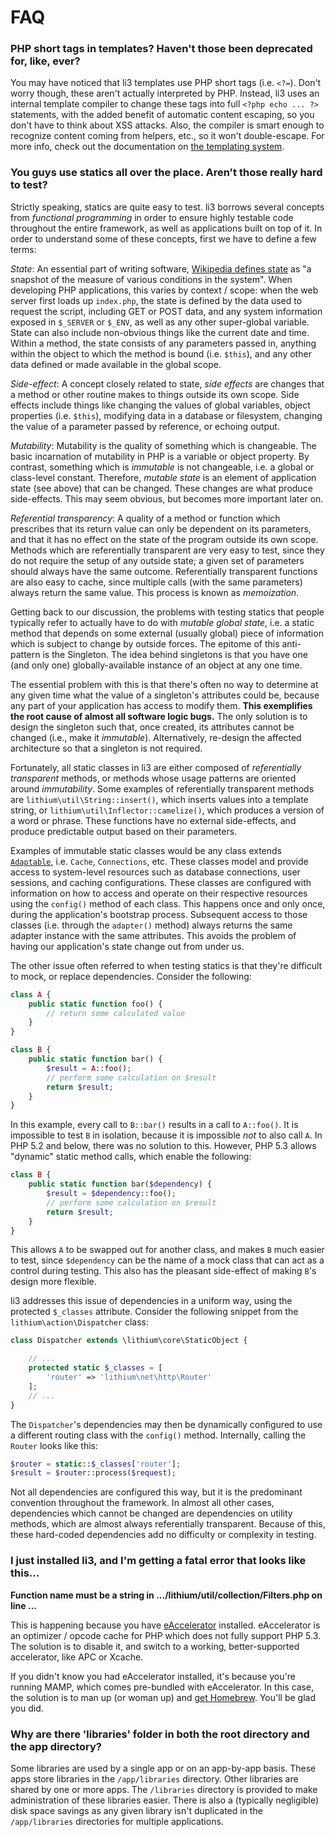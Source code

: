 # FAQ

### PHP short tags in templates? Haven't those been deprecated for, like, ever?

You may have noticed that li3 templates use PHP short tags (i.e. `<?=`). Don't worry though, these aren't actually interpreted by PHP. Instead, li3 uses an internal template compiler to change these tags into full `<?php echo ... ?>` statements, with the added benefit of automatic content escaping, so you don't have to think about XSS attacks. Also, the compiler is smart enough to recognize content coming from helpers, etc., so it won't double-escape. For more info, check out the documentation on [the templating system](http://li3.me/docs/api/lithium/latest:1.x/lithium/template).

### You guys use statics all over the place. Aren't those really hard to test?

Strictly speaking, statics are quite easy to test. li3 borrows several concepts from _functional programming_ in order to ensure highly testable code throughout the entire framework, as well as applications built on top of it. In order to understand some of these concepts, first we have to define a few terms:

 _State_: An essential part of writing software, [Wikipedia defines state](http://en.wikipedia.org/wiki/Program_state) as "a snapshot of the measure of various conditions in the system".  When developing PHP applications, this varies by context / scope: when the web server first loads up `index.php`, the state is defined by the data used to request the script, including GET or POST data, and any system information exposed in `$_SERVER` or `$_ENV`, as well as any other super-global variable. State can also include non-obvious things like the current date and time.  Within a method, the state consists of any parameters passed in, anything within the object to which the method is bound (i.e. `$this`), and any other data defined or made available in the global scope.

 _Side-effect_: A concept closely related to state, _side effects_ are changes that a method or other routine makes to things outside its own scope. Side effects include things like changing the values of global variables, object properties (i.e. `$this`), modifying data in a database or filesystem, changing the value of a parameter passed by reference, or echoing output.

 _Mutability_: Mutability is the quality of something which is changeable. The basic incarnation of mutability in PHP is a variable or object property. By contrast, something which is _immutable_ is not changeable, i.e. a global or class-level constant. Therefore, _mutable state_ is an element of application state (see above) that can be changed. These changes are what produce side-effects. This may seem obvious, but becomes more important later on.

 _Referential transparency_: A quality of a method or function which prescribes that its return value can only be dependent on its parameters, and that it has no effect on the state of the program outside its own scope. Methods which are referentially transparent are very easy to test, since they do not require the setup of any outside state; a given set of parameters should always have the same outcome. Referentially transparent functions are also easy to cache, since multiple calls (with the same parameters) always return the same value. This process is known as _memoization_.

Getting back to our discussion, the problems with testing statics that people typically refer to actually have to do with _mutable global state_, i.e. a static method that depends on some external (usually global) piece of information which is subject to change by outside forces. The epitome of this anti-pattern is the Singleton. The idea behind singletons is that you have one (and only one) globally-available instance of an object at any one time.

The essential problem with this is that there's often no way to determine at any given time what the value of a singleton's attributes could be, because any part of your application has access to modify them. **This exemplifies the root cause of almost all software logic bugs.** The only solution is to design the singleton such that, once created, its attributes cannot be changed (i.e., make it _immutable_). Alternatively, re-design the affected architecture so that a singleton is not required.

Fortunately, all static classes in li3 are either composed of _referentially transparent_ methods, or methods whose usage patterns are oriented around _immutability_. Some examples of referentially transparent methods are `lithium\util\String::insert()`, which inserts values into a template string, or `lithium\util\Inflector::camelize()`, which produces a version of a word or phrase. These functions have no external side-effects, and produce predictable output based on their parameters.

Examples of immutable static classes would be any class extends [`Adaptable`](http://li3.me/docs/api/lithium/latest:1.x/lithium/core/Adaptable), i.e. `Cache`, `Connections`, etc. These classes model and provide access to system-level resources such as database connections, user sessions, and caching configurations. These classes are configured with information on how to access and operate on their respective resources using the `config()` method of each class. This happens once and only once, during the application's bootstrap process. Subsequent access to those classes (i.e. through the `adapter()` method) always returns the same adapter instance with the same attributes. This avoids the problem of having our application's state change out from under us.

The other issue often referred to when testing statics is that they're difficult to mock, or replace dependencies. Consider the following:

```php
class A {
    public static function foo() {
        // return some calculated value
    }
}

class B {
    public static function bar() {
        $result = A::foo();
        // perform some calculation on $result
        return $result;
    }
}
```

In this example, every call to `B::bar()` results in a call to `A::foo()`. It is impossible to test `B` in isolation, because it is impossible _not_ to also call `A`. In PHP 5.2 and below, there was no solution to this. However, PHP 5.3 allows "dynamic" static method calls, which enable the following:

```php
class B {
    public static function bar($dependency) {
        $result = $dependency::foo();
        // perform some calculation on $result
        return $result;
    }
}
```

This allows `A` to be swapped out for another class, and makes `B` much easier to test, since `$dependency` can be the name of a mock class that can act as a control during testing. This also has the pleasant side-effect of making `B`'s design more flexible.

li3 addresses this issue of dependencies in a uniform way, using the protected `$_classes` attribute. Consider the following snippet from the `lithium\action\Dispatcher` class:

```php
class Dispatcher extends \lithium\core\StaticObject {

	// ...
	protected static $_classes = [
		'router' => 'lithium\net\http\Router'
	];
	// ...
}
```

The `Dispatcher`'s dependencies may then be dynamically configured to use a different routing class with the `config()` method. Internally, calling the `Router` looks like this:

```php
$router = static::$_classes['router'];
$result = $router::process($request);
```

Not all dependencies are configured this way, but it is the predominant convention throughout the framework. In almost all other cases, dependencies which cannot be changed are dependencies on utility methods, which are almost always referentially transparent. Because of this, these hard-coded dependencies add no difficulty or complexity in testing.

### I just installed li3, and I'm getting a fatal error that looks like this...

**Function name must be a string in .../lithium/util/collection/Filters.php on line ...**

This is happening because you have [ eAccelerator](http://eaccelerator.net/) installed. eAccelerator is an optimizer / opcode cache for PHP which does not fully support PHP 5.3. The solution is to disable it, and switch to a working, better-supported accelerator, like APC or Xcache.

If you didn't know you had eAccelerator installed, it's because you're running MAMP, which comes pre-bundled with eAccelerator. In this case, the solution is to man up (or woman up) and [get Homebrew](https://github.com/mxcl/homebrew). You'll be glad you did.

### Why are there 'libraries' folder in both the root directory and the app directory?

Some libraries are used by a single app or on an app-by-app basis. These apps store libraries in the `/app/libraries` directory. Other libraries are shared by one or more apps. The `/libraries` directory is provided to make administration of these libraries easier. There is also a (typically negligible) disk space savings as any given library isn't duplicated in the `/app/libraries` directories for multiple applications.

